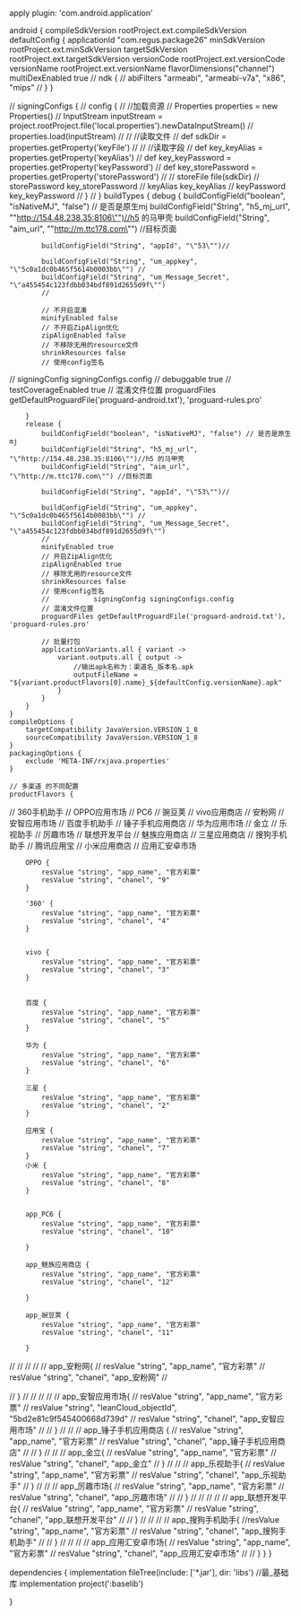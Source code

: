 apply plugin: 'com.android.application'

android {
    compileSdkVersion rootProject.ext.compileSdkVersion
    defaultConfig {
        applicationId "com.regus.package26"
        minSdkVersion rootProject.ext.minSdkVersion
        targetSdkVersion rootProject.ext.targetSdkVersion
        versionCode rootProject.ext.versionCode
        versionName rootProject.ext.versionName
        flavorDimensions("channel")
        multiDexEnabled true
//        ndk {
//            abiFilters "armeabi", "armeabi-v7a", "x86", "mips"
//        }
    }

//    signingConfigs {
//        config {
//            //加载资源
//            Properties properties = new Properties()
//            InputStream inputStream = project.rootProject.file('local.properties').newDataInputStream()
//            properties.load(inputStream)
//
//            //读取文件
//            def sdkDir = properties.getProperty('keyFile')
//
//            //读取字段
//            def key_keyAlias = properties.getProperty('keyAlias')
//            def key_keyPassword = properties.getProperty('keyPassword')
//            def key_storePassword = properties.getProperty('storePassword')
//
//            storeFile file(sdkDir)
//            storePassword key_storePassword
//            keyAlias key_keyAlias
//            keyPassword key_keyPassword
//        }
//    }
    buildTypes {
        debug {
            buildConfigField("boolean", "isNativeMJ", "false") // 是否是原生mj
            buildConfigField("String", "h5_mj_url", "\"http://154.48.238.35:8106\"")//h5 的马甲壳
            buildConfigField("String", "aim_url", "\"http://m.ttc178.com\"") //目标页面

            buildConfigField("String", "appId", "\"53\"")//

            buildConfigField("String", "um_appkey", "\"5c0a1dc0b465f5614b0003bb\"") //
            buildConfigField("String", "um_Message_Secret", "\"a455454c123fdbb034bdf891d2655d9f\"")
            //

            // 不开启混淆
            minifyEnabled false
            // 不开启ZipAlign优化
            zipAlignEnabled false
            // 不移除无用的resource文件
            shrinkResources false
            // 使用config签名
//            signingConfig signingConfigs.config
//            debuggable true
//            testCoverageEnabled true
            // 混淆文件位置
            proguardFiles getDefaultProguardFile('proguard-android.txt'), 'proguard-rules.pro'

        }
        release {
            buildConfigField("boolean", "isNativeMJ", "false") // 是否是原生mj
            buildConfigField("String", "h5_mj_url", "\"http://154.48.238.35:8106\"")//h5 的马甲壳
            buildConfigField("String", "aim_url", "\"http://m.ttc178.com\"") //目标页面

            buildConfigField("String", "appId", "\"53\"")//

            buildConfigField("String", "um_appkey", "\"5c0a1dc0b465f5614b0003bb\"") //
            buildConfigField("String", "um_Message_Secret", "\"a455454c123fdbb034bdf891d2655d9f\"")
            //
            minifyEnabled true
            // 开启ZipAlign优化
            zipAlignEnabled true
            // 移除无用的resource文件
            shrinkResources false
            // 使用config签名
            //           signingConfig signingConfigs.config
            // 混淆文件位置
            proguardFiles getDefaultProguardFile('proguard-android.txt'), 'proguard-rules.pro'

            // 批量打包
            applicationVariants.all { variant ->
                variant.outputs.all { output ->
                    //输出apk名称为：渠道名_版本名.apk
                    outputFileName = "${variant.productFlavors[0].name}_${defaultConfig.versionName}.apk"
                }
            }
        }
    }
    compileOptions {
        targetCompatibility JavaVersion.VERSION_1_8
        sourceCompatibility JavaVersion.VERSION_1_8
    }
    packagingOptions {
        exclude 'META-INF/rxjava.properties'
    }

    // 多渠道 的不同配置
    productFlavors {

//        360手机助手
//        OPPO应用市场
//        PC6
//        豌豆荚
//        vivo应用商店
//        安粉网
//        安智应用市场
//        百度手机助手
//        锤子手机应用商店
//        华为应用市场
//        金立
//        乐视助手
//        厉趣市场
//        联想开发平台
//        魅族应用商店
//        三星应用商店
//        搜狗手机助手
//        腾讯应用宝
//        小米应用商店
//        应用汇安卓市场


        OPPO {
            resValue "string", "app_name", "官方彩票"
            resValue "string", "chanel", "9"
        }

        '360' {
            resValue "string", "app_name", "官方彩票"
            resValue "string", "chanel", "4"
        }


        vivo {
            resValue "string", "app_name", "官方彩票"
            resValue "string", "chanel", "3"
        }


        百度 {
            resValue "string", "app_name", "官方彩票"
            resValue "string", "chanel", "5"
        }

        华为 {
            resValue "string", "app_name", "官方彩票"
            resValue "string", "chanel", "6"
        }

        三星 {
            resValue "string", "app_name", "官方彩票"
            resValue "string", "chanel", "2"
        }

        应用宝 {
            resValue "string", "app_name", "官方彩票"
            resValue "string", "chanel", "7"
        }
        小米 {
            resValue "string", "app_name", "官方彩票"
            resValue "string", "chanel", "8"
        }


        app_PC6 {
            resValue "string", "app_name", "官方彩票"
            resValue "string", "chanel", "10"

        }

        app_魅族应用商店 {
            resValue "string", "app_name", "官方彩票"
            resValue "string", "chanel", "12"

        }

        app_豌豆荚 {
            resValue "string", "app_name", "官方彩票"
            resValue "string", "chanel", "11"

        }

//
//
//
//
//        app_安粉网{
//        resValue "string", "app_name", "官方彩票"
//            resValue "string", "chanel", "app_安粉网"
//

//        }
//
//
//
//
//        app_安智应用市场{
//        resValue "string", "app_name", "官方彩票"
//        resValue "string", "leanCloud_objectId", "5bd2e81c9f545400668d739d"
//            resValue "string", "chanel", "app_安智应用市场"
//
//        }
//
//
//        app_锤子手机应用商店 {
//        resValue "string", "app_name", "官方彩票"
//            resValue "string", "chanel", "app_锤子手机应用商店"
//
//        }
//
//
//        app_金立{
//        resValue "string", "app_name", "官方彩票"
//            resValue "string", "chanel", "app_金立"
//        }
//
//
//        app_乐视助手{
//        resValue "string", "app_name", "官方彩票"
//            resValue "string", "chanel", "app_乐视助手"
//        }
//
//
//        app_厉趣市场{
//        resValue "string", "app_name", "官方彩票"
//            resValue "string", "chanel", "app_厉趣市场"
//
//        }
//
//
//
//
//        app_联想开发平台{
//        resValue "string", "app_name", "官方彩票"
//            resValue "string", "chanel", "app_联想开发平台"
//
//        }
//
//
//
//        app_搜狗手机助手{
        //resValue "string", "app_name", "官方彩票"
//            resValue "string", "chanel", "app_搜狗手机助手"
//
//        }
//
//
//
//        app_应用汇安卓市场{
//        resValue "string", "app_name", "官方彩票"
//            resValue "string", "chanel", "app_应用汇安卓市场"
//
//        }
    }
}

dependencies {
    implementation fileTree(include: ['*.jar'], dir: 'libs')
    //最_基础库
    implementation project(':baselib')

}
